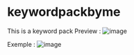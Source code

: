 # keywordpackbyme
This is a keyword pack
Preview : 
![image](https://user-images.githubusercontent.com/53879234/132744424-49757a78-393f-492b-853e-04156713c7ed.png)

Exemple : 
![image](https://user-images.githubusercontent.com/53879234/132744485-c4966f94-4a6b-4ade-87dc-9f17fc4882d1.png)
